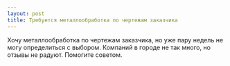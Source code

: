 ```yaml
---
layout: post 
title: Требуется металлообработка по чертежам заказчика 
--- 
```

Хочу металлообработка по чертежам заказчика, но уже пару недель не могу определиться с выбором. Компаний в городе не так много, но отзывы не радуют. Помогите советом.